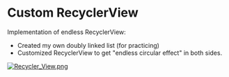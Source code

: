 # Custom RecyclerView

Implementation of endless RecyclerView: 
- Created my own doubly linked list (for practicing)
- Customized RecyclerView to get "endless circular effect" in both sides.


[![Recycler_View.png](https://s1.postimg.org/70wmkw9l7z/Recycler_View.png)](https://postimg.org/image/7wt40cj9nv/)
